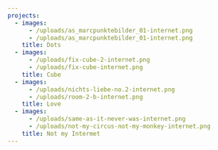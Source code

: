 ```yaml
---
projects:
  - images:
      - /uploads/as_marcpunktebilder_01-internet.png
      - /uploads/as_marcpunktebilder_01-internet.png
    title: Dots
  - images:
      - /uploads/fix-cube-2-internet.png
      - /uploads/fix-cube-internet.png
    title: Cube
  - images:
      - /uploads/nichts-liebe-no.2-internet.png
      - /uploads/room-2-b-internet.png
    title: Love
  - images:
      - /uploads/same-as-it-never-was-internet.png
      - /uploads/not-my-circus-not-my-monkey-internet.png
    title: Not my Intermet
---
```


